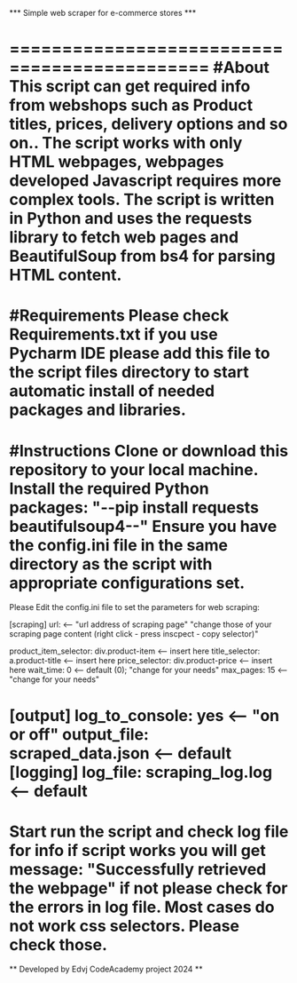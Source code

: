 *** Simple web scraper for e-commerce stores ***

=============================================
#About
This script can get required info from webshops such as Product titles, prices, delivery options and so on..
The script works with only HTML webpages, webpages developed Javascript requires more complex tools.
The script is written in Python and uses the requests library to fetch web pages and BeautifulSoup from bs4 for parsing HTML content. 
=============================================
#Requirements 
Please check Requirements.txt if you use Pycharm IDE please add this file to the script files directory to start automatic install of needed packages and libraries.
=============================================
#Instructions
Clone or download this repository to your local machine.
Install the required Python packages:
"--pip install requests beautifulsoup4--"
Ensure you have the config.ini file in the same directory as the script with appropriate configurations set.
=============================================
Please Edit the config.ini file to set the parameters for web scraping:

[scraping]
url: <-- "url address of scraping page"
"change those of your scraping page content (right click - press inscpect - copy selector)"

product_item_selector: div.product-item <-- insert here
title_selector: a.product-title <-- insert here
price_selector: div.product-price <-- insert here
wait_time: 0 <-- default (0); "change for your needs"
max_pages: 15 <-- "change for your needs"

[output]
log_to_console: yes <-- "on or off"
output_file: scraped_data.json <-- default
[logging]
log_file: scraping_log.log <-- default
=============================================
Start run the script and check log file for info if script works you will get message:
"Successfully retrieved the webpage" if not please check for the errors in log file.
Most cases do not work css selectors. Please check those.
=============================================
** Developed by Edvj CodeAcademy project 2024 **